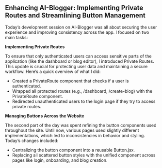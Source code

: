 ## **Enhancing AI-Blogger: Implementing Private Routes and Streamlining Button Management**

Today’s development session on AI-Blogger was all about securing the user experience and improving consistency across the app. I focused on two main tasks:

**Implementing Private Routes**

To ensure that only authenticated users can access sensitive parts of the application (like the dashboard or blog editor), I introduced Private Routes. This update is crucial for protecting user data and maintaining a secure workflow. Here’s a quick overview of what I did:
* Created a PrivateRoute component that checks if a user is authenticated.
* Wrapped all protected routes (e.g., /dashboard, /create-blog) with the PrivateRoute component.
* Redirected unauthenticated users to the login page if they try to access private routes.

**Managing Buttons Across the Website**

The second part of the day was spent refining the button components used throughout the site. Until now, various pages used slightly different implementations, which led to inconsistencies in behavior and styling. Today’s changes included:
* Centralizing the button component into a reusable Button.jsx.
* Replacing all scattered button styles with the unified component across pages like login, onboarding, and blog creation.